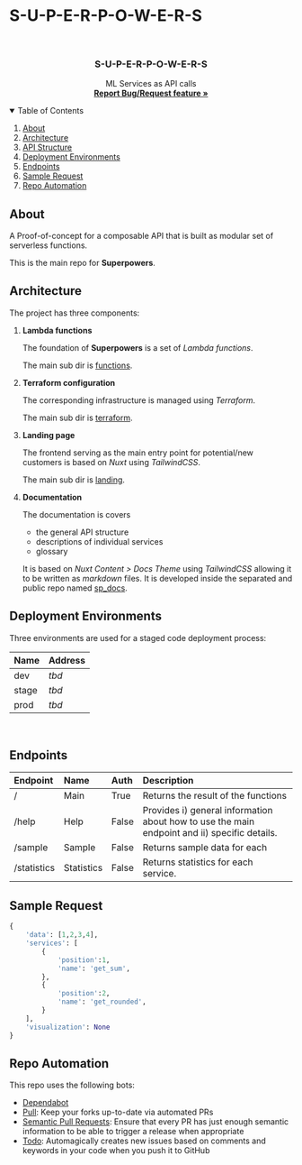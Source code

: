 # S-U-P-E-R-P-O-W-E-R-S

<!-- PROJECT LOGO -->
<br />
<p align="center">
  <!-- <a href="#">
    <img src="images/logo.png" alt="Superpowers Logo" width="197" height="62">
  </a> -->

  <h3 align="center">S-U-P-E-R-P-O-W-E-R-S</h3>

  <p align="center">
    ML Services as API calls
    <br />
    <a href="https://github.com/TM312/superpowers/issues"><strong>Report Bug/Request feature »</strong></a>
  </p>
</p>



<!-- TABLE OF CONTENTS -->
<details open="open">
  <summary>Table of Contents</summary>
  <ol>
    <li>
      <a href="#about">About</a>
    </li>
    <li><a href="#architecture">Architecture</a></li>
    <li><a href="#API-structure">API Structure</a></li>
    <li><a href="#deployment-environments">Deployment Environments</a></li>
    <li><a href="#endpoints">Endpoints</a></li>
    <li><a href="#sample-request">Sample Request</a></li>
    <li><a href="#repo-automation">Repo Automation</a></li>
  </ol>
</details>

## About

A Proof-of-concept for a composable API that is built as modular set of serverless functions.

This is the main repo for **Superpowers**.


## Architecture

The project has three components:
1. **Lambda functions**

    The foundation of **Superpowers** is a set of *Lambda functions*.

    The main sub dir is <a href="https://github.com/TM312/superpowers/tree/master/functions">functions</a>.

2. **Terraform configuration**

    The corresponding infrastructure is managed using *Terraform*.

    The main sub dir is <a href="https://github.com/TM312/superpowers/tree/master/terraform">terraform</a>.

3. **Landing page**

    The frontend serving as the main entry point for potential/new customers is based on *Nuxt* using *TailwindCSS*.

    The main sub dir is <a href="https://github.com/TM312/superpowers/landing/tree/master/landing">landing</a>.

3. **Documentation**

    The documentation is covers
      - the general API structure
      - descriptions of individual services
      - glossary

    It is based on *Nuxt Content > Docs Theme* using *TailwindCSS* allowing it to be written as *markdown* files.
    It is developed inside the separated and public repo named [sp_docs](https://github.com/TM312/sp_docs).



## Deployment Environments

Three environments are used for a staged code deployment process:


| Name         | Address  |
| :--------------- |:---------------|
| dev      | *tbd* |
| stage      | *tbd* |
| prod      | *tbd* |



<br>


## Endpoints

| Endpoint         | Name           | Auth          | Description       |
| :--------------- |:---------------| :--------------- |:---------------|
| /      | Main | True | Returns the result of the functions |
| /help      | Help | False | Provides i) general information about how to use the main endpoint and ii) specific details. |
| /sample      | Sample | False | Returns sample data for each   |
| /statistics      | Statistics | False | Returns statistics for each service.|


## Sample Request

```py
{
    'data': [1,2,3,4],
    'services': [
        {
            'position':1,
            'name': 'get_sum',
        },
        {
            'position':2,
            'name': 'get_rounded',
        }
    ],
    'visualization': None
}
```


## Repo Automation

This repo uses the following bots:
- [Dependabot](https://dependabot.com/)
- [Pull](https://wei.github.io/pull/): Keep your forks up-to-date via automated PRs
- [Semantic Pull Requests](https://github.com/zeke/semantic-pull-requests): Ensure that every PR has just enough semantic information to be able to trigger a release when appropriate
- [Todo](https://todo.jasonet.co/): Automagically creates new issues based on comments and keywords in your code when you push it to GitHub
